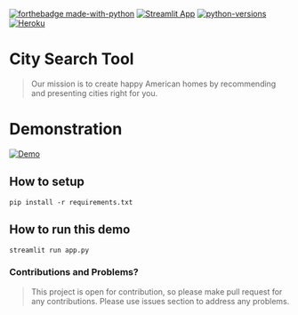 
[![forthebadge made-with-python](https://img.shields.io/badge/Made%20with-Python-1f425f.svg)](https://www.python.org/)
[![Streamlit App](https://static.streamlit.io/badges/streamlit_badge_black_white.svg)](https://gentle-mountain-57922.herokuapp.com)
[![python-versions](https://img.shields.io/badge/python-3.5%20%7C%203.6%20%7C%203.7%20%7C%203.8-blue)](https://www.python.org)
[![Heroku](https://img.shields.io/badge/heroku-deployed-green)](https://gentle-mountain-57922.herokuapp.com)
# City Search Tool
>Our mission is to create happy American homes by recommending and presenting cities right for you.


# Demonstration
[![Demo](https://media.giphy.com/media/t4t6QsLVCKCMIPtpu6/giphy.gif)]()


## How to setup
```
pip install -r requirements.txt
```

## How to run this demo
```
streamlit run app.py
```

### Contributions and Problems?

>This project is open for contribution, so please make pull request for any contributions. Please use issues section to address any problems. 
